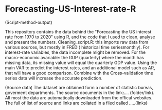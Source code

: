# Forecasting-US-Interest-rate-R
(Script-method-output)

This repository contains the data behind the "Forecasting the US interest rate from 1970 to 2020" using R, and the code that I used to clean, analyse and present the numbers.
Cleaning_script.R: this imports raw data from various sources, but mostly in FRED ( historical time seriesmonthly). 
For interest-rate variables, the data incomplete might be removed.
For the macro-economic avariable: the GDP (quarterly) where the month has missing data, its missing value will equal the quarterly GDP value.
Using the main VAR to predict the interest rates, and an additional model such as AR, that will have a good comparison. 
Combine with the Cross-validation time series data will increase the accurate prediction. 

(Source data)
The dataset are obtained form a number of statistic bureas, goverment departments. The source documents in the link:.... (folder/link). All most the data are automatically downloaded from the offical websites.
The full of list of source and links are collated in a filed called .....(links)
